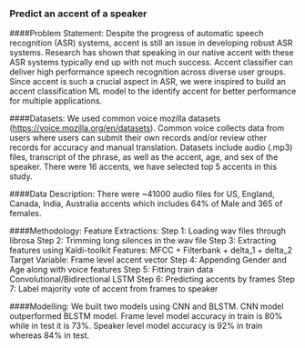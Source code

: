 ### Predict an accent of a speaker

####Problem Statement:
Despite the progress of automatic speech recognition (ASR) systems, accent is still an issue in developing robust ASR systems. Research has shown that speaking in our native accent with these ASR systems typically end up with not much success. Accent classifier can  deliver high performance speech recognition across diverse user groups. Since accent is such a crucial aspect in ASR, we were inspired to build an accent classification ML model to the identify accent for better performance for multiple applications. 


####Datasets:
We used common voice mozilla datasets (https://voice.mozilla.org/en/datasets). Common voice collects data from users where users can submit their own records and/or review other records for accuracy and manual translation. Datasets include audio (.mp3) files,  transcript of the phrase, as well as the accent, age, and sex of the speaker. There were 16 accents, we have selected top 5 accents in this study.

####Data Description:
There were ~41000 audio files for US, England, Canada, India, Australia accents which includes 64% of Male and 365 of females.

####Methodology:
Feature Extractions: 
Step 1:  Loading wav files through librosa 
Step 2:  Trimming long silences in the wav file 
Step 3:  Extracting features using Kaldi-toolkit
                   Features: MFCC + Filterbank + delta_1 +  delta_2
                   Target Variable: Frame level accent vector
Step 4:  Appending Gender and Age along with voice features
Step 5: Fitting train data Convolutional/Bidirectional LSTM
Step 6: Predicting accents by frames
Step 7: Label majority vote of accent from frames to speaker

####Modelling:
We built two models using CNN and BLSTM. CNN model outperformed BLSTM model. 
Frame level model accuracy in train is 80%  while in test it is 73%. Speaker level model accuracy is 92% in train whereas 84% in test. 
